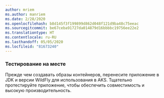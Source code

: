 ```yaml
---
author: mriem
ms.author: manriem
ms.date: 2/28/2020
ms.openlocfilehash: b8d145f3f199899d862d048f121d9ba48c75eeac
ms.sourcegitcommit: be67ceba91727da014879d16bbbbc19756ee22e2
ms.translationtype: HT
ms.contentlocale: ru-RU
ms.lasthandoff: 05/05/2020
ms.locfileid: "81673240"
---
```

### <a name="perform-in-place-testing"></a>Тестирование на месте

Прежде чем создавать образы контейнеров, перенесите приложение в JDK и версии WildFly для использования в AKS. Тщательно протестируйте приложение, чтобы обеспечить совместимость и высокую производительность.
